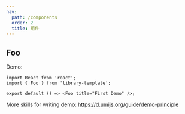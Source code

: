 ```yaml
---
nav:
  path: /components
  order: 2
  title: 组件
---
```


## Foo

Demo:

```tsx
import React from 'react';
import { Foo } from 'library-template';

export default () => <Foo title="First Demo" />;
```

More skills for writing demo: https://d.umijs.org/guide/demo-principle
